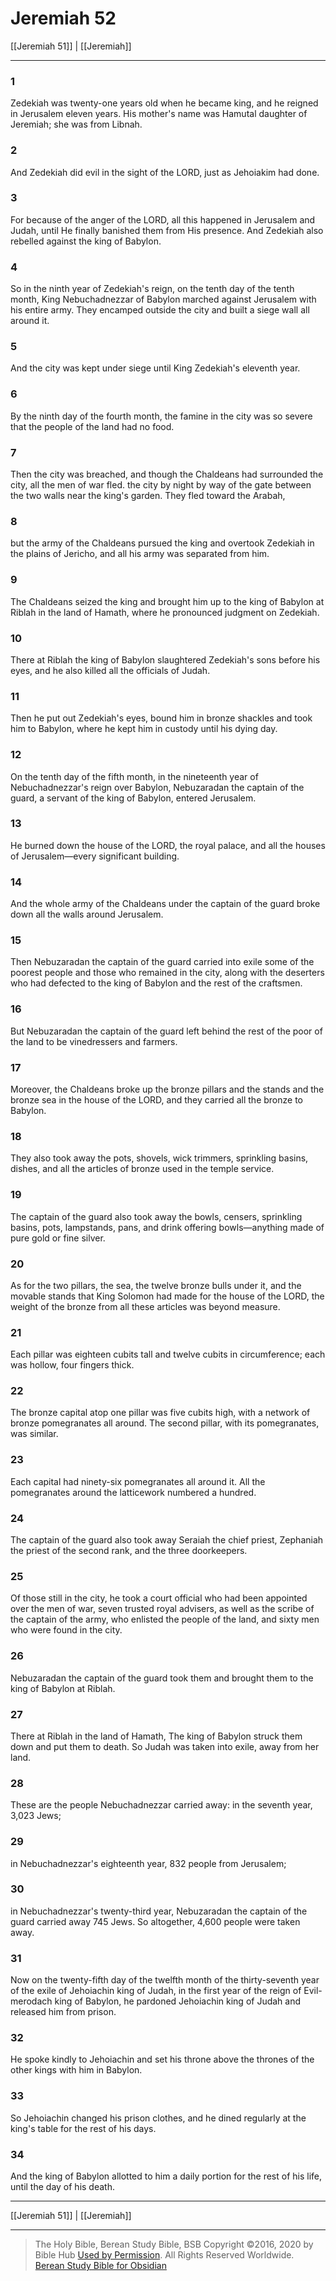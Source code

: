 # Jeremiah 52

[[Jeremiah 51]] | [[Jeremiah]]

---

### 1
Zedekiah was twenty-one years old when he became king, and he reigned in Jerusalem eleven years. His mother's name was Hamutal daughter of Jeremiah; she was from Libnah.

### 2
And Zedekiah did evil in the sight of the LORD, just as Jehoiakim had done.

### 3
For because of the anger of the LORD, all this happened in Jerusalem and Judah, until He finally banished them from His presence. And Zedekiah also rebelled against the king of Babylon.

### 4
So in the ninth year of Zedekiah's reign, on the tenth day of the tenth month, King Nebuchadnezzar of Babylon marched against Jerusalem with his entire army. They encamped outside the city and built a siege wall all around it.

### 5
And the city was kept under siege until King Zedekiah's eleventh year.

### 6
By the ninth day of the fourth month, the famine in the city was so severe that the people of the land had no food.

### 7
Then the city was breached, and though the Chaldeans had surrounded the city, all the men of war fled. the city by night by way of the gate between the two walls near the king's garden. They fled toward the Arabah,

### 8
but the army of the Chaldeans pursued the king and overtook Zedekiah in the plains of Jericho, and all his army was separated from him.

### 9
The Chaldeans seized the king and brought him up to the king of Babylon at Riblah in the land of Hamath, where he pronounced judgment on Zedekiah.

### 10
There at Riblah the king of Babylon slaughtered Zedekiah's sons before his eyes, and he also killed all the officials of Judah.

### 11
Then he put out Zedekiah's eyes, bound him in bronze shackles and took him to Babylon, where he kept him in custody until his dying day.

### 12
On the tenth day of the fifth month, in the nineteenth year of Nebuchadnezzar's reign over Babylon, Nebuzaradan the captain of the guard, a servant of the king of Babylon, entered Jerusalem.

### 13
He burned down the house of the LORD, the royal palace, and all the houses of Jerusalem—every significant building.

### 14
And the whole army of the Chaldeans under the captain of the guard broke down all the walls around Jerusalem.

### 15
Then Nebuzaradan the captain of the guard carried into exile some of the poorest people and those who remained in the city, along with the deserters who had defected to the king of Babylon and the rest of the craftsmen.

### 16
But Nebuzaradan the captain of the guard left behind the rest of the poor of the land to be vinedressers and farmers.

### 17
Moreover, the Chaldeans broke up the bronze pillars and the stands and the bronze sea in the house of the LORD, and they carried all the bronze to Babylon.

### 18
They also took away the pots, shovels, wick trimmers, sprinkling basins, dishes, and all the articles of bronze used in the temple service.

### 19
The captain of the guard also took away the bowls, censers, sprinkling basins, pots, lampstands, pans, and drink offering bowls—anything made of pure gold or fine silver.

### 20
As for the two pillars, the sea, the twelve bronze bulls under it, and the movable stands that King Solomon had made for the house of the LORD, the weight of the bronze from all these articles was beyond measure.

### 21
Each pillar was eighteen cubits tall and twelve cubits in circumference; each was hollow, four fingers thick.

### 22
The bronze capital atop one pillar was five cubits high, with a network of bronze pomegranates all around. The second pillar, with its pomegranates, was similar.

### 23
Each capital had ninety-six pomegranates all around it. All the pomegranates around the latticework numbered a hundred.

### 24
The captain of the guard also took away Seraiah the chief priest, Zephaniah the priest of the second rank, and the three doorkeepers.

### 25
Of those still in the city, he took a court official who had been appointed over the men of war, seven trusted royal advisers, as well as the scribe of the captain of the army, who enlisted the people of the land, and sixty men who were found in the city.

### 26
Nebuzaradan the captain of the guard took them and brought them to the king of Babylon at Riblah.

### 27
There at Riblah in the land of Hamath, The king of Babylon struck them down and put them to death. So Judah was taken into exile, away from her land.

### 28
These are the people Nebuchadnezzar carried away: in the seventh year, 3,023 Jews;

### 29
in Nebuchadnezzar's eighteenth year, 832 people from Jerusalem;

### 30
in Nebuchadnezzar's twenty-third year, Nebuzaradan the captain of the guard carried away 745 Jews. So altogether, 4,600 people were taken away.

### 31
Now on the twenty-fifth day of the twelfth month of the thirty-seventh year of the exile of Jehoiachin king of Judah, in the first year of the reign of Evil-merodach king of Babylon, he pardoned Jehoiachin king of Judah and released him from prison.

### 32
He spoke kindly to Jehoiachin and set his throne above the thrones of the other kings with him in Babylon.

### 33
So Jehoiachin changed his prison clothes, and he dined regularly at the king's table for the rest of his days.

### 34
And the king of Babylon allotted to him a daily portion for the rest of his life, until the day of his death.

---

[[Jeremiah 51]] | [[Jeremiah]]

---

> The Holy Bible, Berean Study Bible, BSB
> Copyright &copy;2016, 2020 by Bible Hub
> [Used by Permission](https://berean.bible/terms.htm). All Rights Reserved Worldwide.
> [Berean Study Bible for Obsidian](https://github.com/gapmiss/berean-study-bible-for-obsidian)</small>


